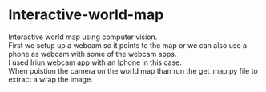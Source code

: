 # Interactive-world-map
Interactive world map using computer vision.  
First we setup up a webcam so it points to the map or we can also use a phone as webcam with some of the webcam apps.  
I used Iriun webcam app with an Iphone in this case.  
When poistion the camera on the world map than run the get_map.py file to extract a wrap the image.  

